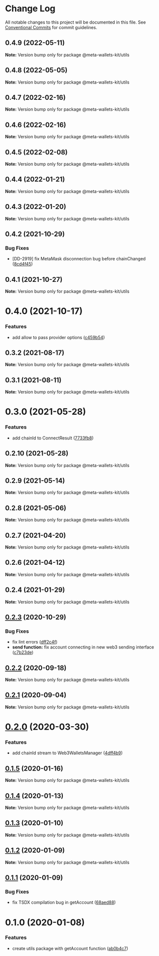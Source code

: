 # Change Log

All notable changes to this project will be documented in this file.
See [Conventional Commits](https://conventionalcommits.org) for commit guidelines.

## 0.4.9 (2022-05-11)

**Note:** Version bump only for package @meta-wallets-kit/utils





## 0.4.8 (2022-05-05)

**Note:** Version bump only for package @meta-wallets-kit/utils





## 0.4.7 (2022-02-16)

**Note:** Version bump only for package @meta-wallets-kit/utils





## 0.4.6 (2022-02-16)

**Note:** Version bump only for package @meta-wallets-kit/utils





## 0.4.5 (2022-02-08)

**Note:** Version bump only for package @meta-wallets-kit/utils





## 0.4.4 (2022-01-21)

**Note:** Version bump only for package @meta-wallets-kit/utils





## 0.4.3 (2022-01-20)

**Note:** Version bump only for package @meta-wallets-kit/utils





## 0.4.2 (2021-10-29)


### Bug Fixes

* [DD-2919] fix MetaMask disconnection bug before chainChanged ([8cd4f45](https://github.com/metabaseex/meta-wallets-kit/commit/8cd4f45074d8893f82e33fa79710fa2911b829a7))





## 0.4.1 (2021-10-27)

**Note:** Version bump only for package @meta-wallets-kit/utils





# 0.4.0 (2021-10-17)


### Features

* add allow to pass provider options ([c459b54](https://github.com/metabaseex/meta-wallets-kit/commit/c459b54380fa88a13dae0d63a2b23eaa95bc6090))





## 0.3.2 (2021-08-17)

**Note:** Version bump only for package @meta-wallets-kit/utils





## 0.3.1 (2021-08-11)

**Note:** Version bump only for package @meta-wallets-kit/utils





# 0.3.0 (2021-05-28)


### Features

* add chainId to ConnectResult ([7733fb8](https://github.com/metabaseex/meta-wallets-kit/commit/7733fb8badc43fd29b77de972c65772b5013734a))





## 0.2.10 (2021-05-28)

**Note:** Version bump only for package @meta-wallets-kit/utils





## 0.2.9 (2021-05-14)

**Note:** Version bump only for package @meta-wallets-kit/utils





## 0.2.8 (2021-05-06)

**Note:** Version bump only for package @meta-wallets-kit/utils





## 0.2.7 (2021-04-20)

**Note:** Version bump only for package @meta-wallets-kit/utils





## 0.2.6 (2021-04-12)

**Note:** Version bump only for package @meta-wallets-kit/utils





## 0.2.4 (2021-01-29)

**Note:** Version bump only for package @meta-wallets-kit/utils





## [0.2.3](https://github.com/metabaseex/meta-wallets-kit/compare/@meta-wallets-kit/utils@0.2.2...@meta-wallets-kit/utils@0.2.3) (2020-10-29)


### Bug Fixes

* fix lint errors ([dff2c4f](https://github.com/metabaseex/meta-wallets-kit/commit/dff2c4f83107aece8733529cfdae937add787867))
* **send function:** fix account connecting in new web3 sending interface ([c7b23de](https://github.com/metabaseex/meta-wallets-kit/commit/c7b23dec00c747dc8c7801f0f4a997a1ab7597d4))





## [0.2.2](https://github.com/metabaseex/meta-wallets-kit/compare/@meta-wallets-kit/utils@0.2.1...@meta-wallets-kit/utils@0.2.2) (2020-09-18)

**Note:** Version bump only for package @meta-wallets-kit/utils





## [0.2.1](https://github.com/metabaseex/meta-wallets-kit/compare/@meta-wallets-kit/utils@0.2.0...@meta-wallets-kit/utils@0.2.1) (2020-09-04)

**Note:** Version bump only for package @meta-wallets-kit/utils





# [0.2.0](https://github.com/metabaseex/meta-wallets-kit/compare/@meta-wallets-kit/utils@0.1.5...@meta-wallets-kit/utils@0.2.0) (2020-03-30)


### Features

* add chainId stream to Web3WalletsManager ([4dff4b9](https://github.com/metabaseex/meta-wallets-kit/commit/4dff4b952bd185bc48f38c43b264278d06d7264c))





## [0.1.5](https://github.com/metabaseex/meta-wallets-kit/compare/@meta-wallets-kit/utils@0.1.4...@meta-wallets-kit/utils@0.1.5) (2020-01-16)

**Note:** Version bump only for package @meta-wallets-kit/utils





## [0.1.4](https://github.com/metabaseex/meta-wallets-kit/compare/@meta-wallets-kit/utils@0.1.3...@meta-wallets-kit/utils@0.1.4) (2020-01-13)

**Note:** Version bump only for package @meta-wallets-kit/utils





## [0.1.3](https://github.com/metabaseex/meta-wallets-kit/compare/@meta-wallets-kit/utils@0.1.2...@meta-wallets-kit/utils@0.1.3) (2020-01-10)

**Note:** Version bump only for package @meta-wallets-kit/utils





## [0.1.2](https://github.com/metabaseex/meta-wallets-kit/compare/@meta-wallets-kit/utils@0.1.1...@meta-wallets-kit/utils@0.1.2) (2020-01-09)

**Note:** Version bump only for package @meta-wallets-kit/utils





## [0.1.1](https://github.com/metabaseex/meta-wallets-kit/compare/@meta-wallets-kit/utils@0.1.0...@meta-wallets-kit/utils@0.1.1) (2020-01-09)


### Bug Fixes

* fix TSDX compilation bug in getAccount ([68aed88](https://github.com/metabaseex/meta-wallets-kit/commit/68aed880c428ad7b1a84ba3321caeff7c2977f05))





# 0.1.0 (2020-01-08)


### Features

* create utils package with getAccount function ([ab0b4c7](https://github.com/metabaseex/meta-wallets-kit/commit/ab0b4c7f3aec72274462bb9ce9717e32494d15a0))
